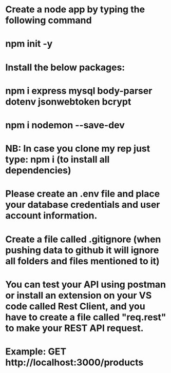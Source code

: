 # Create a node app by typing the following command

# npm init -y

# Install the below packages:

# npm i express mysql body-parser dotenv jsonwebtoken bcrypt

# npm i nodemon --save-dev

# NB: In case you clone my rep just type: npm i (to install all dependencies)

# Please create an .env file and place your database credentials and user account information.

# Create a file called .gitignore (when pushing data to github it will ignore all folders and files mentioned to it)

# You can test your API using postman or install an extension on your VS code called Rest Client, and you have to create a file called "req.rest" to make your REST API request.

# Example: GET http://localhost:3000/products
